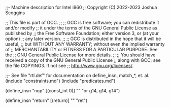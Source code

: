 ;;- Machine description for Intel i960
;;   Copyright (C) 2022-2023 Joshua Scoggins

;; This file is part of GCC.
;;
;; GCC is free software; you can redistribute it and/or modify
;; it under the terms of the GNU General Public License as published by
;; the Free Software Foundation; either version 3, or (at your option)
;; any later version.
;;
;; GCC is distributed in the hope that it will be useful,
;; but WITHOUT ANY WARRANTY; without even the implied warranty of
;; MERCHANTABILITY or FITNESS FOR A PARTICULAR PURPOSE.  See the
;; GNU General Public License for more details.
;;
;; You should have received a copy of the GNU General Public License
;; along with GCC; see the file COPYING3.  If not see
;; <http://www.gnu.org/licenses/>.

;;- See file "rtl.def" for documentation on define_insn, match_*, et. al.
(include "constraints.md")
(include "predicates.md")

(define_insn "nop"
 [(const_int 0)]
 ""
 "or g14, g14, g14")

(define_insn "return"
 [(return)]
 ""
 "ret")
